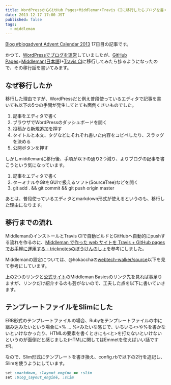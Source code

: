 ```yaml
---
title: WordPressからGitHub Pages+Middleman+Travis CIに移行したらブログを書く気になれた話
date: 2013-12-17 17:00 JST
published: false
tags:
  - middleman
---
```


[Blog #blogadvent Advent Calendar 2013](http://www.adventar.org/calendars/167) 17日目の記事です。

かつて、[WordPressでブログを運営](http://inputxoutput.com/)していましたが、[GitHub Pages](http://pages.github.com/)+[Middleman](http://middlemanapp.com/)([日本語](http://middlemanjp.github.io/))+[Travis CI](https://travis-ci.org/)に移行してみたら捗るようになったので、その移行話を書いてみます。

## なぜ移行したか

移行した理由ですが、WordPressだと例え普段使っているエディタで記事を書いても以下の5つの手間が発生してとても面倒くさいものでした。

1. 記事をエディタで書く
2. ブラウザでWordPressのダッシュボードを開く
3. 投稿から新規追加を押す
4. タイトルと本文、タグなどにそれぞれ書いた内容をコピペしたり、スラッグを決める
5. 公開ボタンを押す

しかしmiddlemanに移行後、手順が以下の通り2つ減り、よりブログの記事を書こうという気になっています。

1. 記事をエディタで書く
2. ターミナルやGitをGUIで扱えるソフト(SourceTree)などを開く
3. git add . && git commit && git push origin master

あとは、普段使っているエディタとmarkdown形式が使えるというのも、移行した理由になります。

## 移行までの流れ

MiddlemanのインストールとTravis CIで自動ビルドとGitHubへ自動的にpushする流れを作るのに、[Middleman で作った web サイトを Travis + GitHub pages でお手軽に運用する - tricknotesのぼうけんのしょ](http://tricknotes.hateblo.jp/entry/2013/06/17/020229)を参考にしました。

Middlemanの設定については、@hokacchaの[webtech-walker/source](https://github.com/hokaccha/webtech-walker/tree/master/source)以下を見て参考にしています。

上の2つのリンクと[公式サイト](http://middlemanapp.com/)のMiddleman Basicsのリンク先を見れば事足りますが、リンクだけ紹介するのも芸がないので、工夫した点を以下に書いていきます。

## テンプレートファイルをSlimにした

ERB形式のテンプレートファイルの場合、Rubyをテンプレートファイルの中に組み込みたいという場合に&lt;% ... %&gt;みたいな感じで、いちいち&lt;&gt;や%を書かないといけなかったり、HTMLの要素を書くときにも&lt;と&gt;を打たないといけないというのが面倒だと感じました(HTMLに関してはEmmetを使えばいい話ですが)。

なので、Slim形式にテンプレートを書き換え、config.rbで以下の2行を追記し、Slimを使うようにしています。

```ruby
set :markdown, :layout_engine => :slim
set :blog_layout_engine, :slim
```